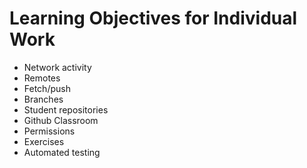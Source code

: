 # Learning Objectives for Individual Work

* Network activity
* Remotes 
* Fetch/push
* Branches
* Student repositories
* Github Classroom
* Permissions
* Exercises
* Automated testing
